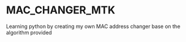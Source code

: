 # MAC_CHANGER_MTK
 Learning python by creating my own MAC address changer base on the algorithm provided
